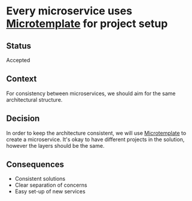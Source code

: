 # Every microservice uses [Microtemplate](https://github.com/Physer/Microtemplate/) for project setup

## Status

Accepted

## Context

For consistency between microservices, we should aim for the same architectural structure.

## Decision

In order to keep the architecture consistent, we will use [Microtemplate](https://github.com/Physer/Microtemplate/) to create a microservice.
It's okay to have different projects in the solution, however the layers should be the same.

## Consequences

* Consistent solutions
* Clear separation of concerns
* Easy set-up of new services
